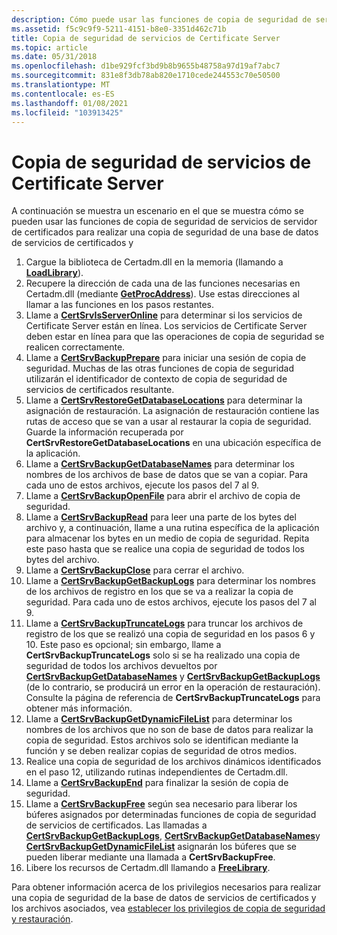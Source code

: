 ```yaml
---
description: Cómo puede usar las funciones de copia de seguridad de servicios de servidor de certificados para realizar una copia de seguridad de una base de datos de servicios de certificados y sus archivos asociados.
ms.assetid: f5c9c9f9-5211-4151-b8e0-3351d462c71b
title: Copia de seguridad de servicios de Certificate Server
ms.topic: article
ms.date: 05/31/2018
ms.openlocfilehash: d1be929fcf3bd9b8b9655b48758a97d19af7abc7
ms.sourcegitcommit: 831e8f3db78ab820e1710cede244553c70e50500
ms.translationtype: MT
ms.contentlocale: es-ES
ms.lasthandoff: 01/08/2021
ms.locfileid: "103913425"
---
```

# <a name="backing-up-certificate-services"></a>Copia de seguridad de servicios de Certificate Server

A continuación se muestra un escenario en el que se muestra cómo se pueden usar las funciones de copia de seguridad de servicios de servidor de certificados para realizar una copia de seguridad de una base de datos de servicios de certificados y

1.  Cargue la biblioteca de Certadm.dll en la memoria (llamando a [**LoadLibrary**](/windows/win32/api/libloaderapi/nf-libloaderapi-loadlibrarya)).
2.  Recupere la dirección de cada una de las funciones necesarias en Certadm.dll (mediante [**GetProcAddress**](/windows/win32/api/libloaderapi/nf-libloaderapi-getprocaddress)). Use estas direcciones al llamar a las funciones en los pasos restantes.
3.  Llame a [**CertSrvIsServerOnline**](/windows/desktop/api/Certbcli/nf-certbcli-certsrvisserveronlinew) para determinar si los servicios de Certificate Server están en línea. Los servicios de Certificate Server deben estar en línea para que las operaciones de copia de seguridad se realicen correctamente.
4.  Llame a [**CertSrvBackupPrepare**](/windows/desktop/api/Certbcli/nf-certbcli-certsrvbackuppreparew) para iniciar una sesión de copia de seguridad. Muchas de las otras funciones de copia de seguridad utilizarán el identificador de contexto de copia de seguridad de servicios de certificados resultante.
5.  Llame a [**CertSrvRestoreGetDatabaseLocations**](/windows/desktop/api/Certbcli/nf-certbcli-certsrvrestoregetdatabaselocationsw) para determinar la asignación de restauración. La asignación de restauración contiene las rutas de acceso que se van a usar al restaurar la copia de seguridad. Guarde la información recuperada por **CertSrvRestoreGetDatabaseLocations** en una ubicación específica de la aplicación.
6.  Llame a [**CertSrvBackupGetDatabaseNames**](/windows/desktop/api/Certbcli/nf-certbcli-certsrvbackupgetdatabasenamesw) para determinar los nombres de los archivos de base de datos que se van a copiar. Para cada uno de estos archivos, ejecute los pasos del 7 al 9.
7.  Llame a [**CertSrvBackupOpenFile**](/windows/desktop/api/Certbcli/nf-certbcli-certsrvbackupopenfilew) para abrir el archivo de copia de seguridad.
8.  Llame a [**CertSrvBackupRead**](/windows/desktop/api/Certbcli/nf-certbcli-certsrvbackupread) para leer una parte de los bytes del archivo y, a continuación, llame a una rutina específica de la aplicación para almacenar los bytes en un medio de copia de seguridad. Repita este paso hasta que se realice una copia de seguridad de todos los bytes del archivo.
9.  Llame a [**CertSrvBackupClose**](/windows/desktop/api/Certbcli/nf-certbcli-certsrvbackupclose) para cerrar el archivo.
10. Llame a [**CertSrvBackupGetBackupLogs**](/windows/desktop/api/Certbcli/nf-certbcli-certsrvbackupgetbackuplogsw) para determinar los nombres de los archivos de registro en los que se va a realizar la copia de seguridad. Para cada uno de estos archivos, ejecute los pasos del 7 al 9.
11. Llame a [**CertSrvBackupTruncateLogs**](/windows/desktop/api/Certbcli/nf-certbcli-certsrvbackuptruncatelogs) para truncar los archivos de registro de los que se realizó una copia de seguridad en los pasos 6 y 10. Este paso es opcional; sin embargo, llame a **CertSrvBackupTruncateLogs** solo si se ha realizado una copia de seguridad de todos los archivos devueltos por [**CertSrvBackupGetDatabaseNames**](/windows/desktop/api/Certbcli/nf-certbcli-certsrvbackupgetdatabasenamesw) y [**CertSrvBackupGetBackupLogs**](/windows/desktop/api/Certbcli/nf-certbcli-certsrvbackupgetbackuplogsw) (de lo contrario, se producirá un error en la operación de restauración). Consulte la página de referencia de **CertSrvBackupTruncateLogs** para obtener más información.
12. Llame a [**CertSrvBackupGetDynamicFileList**](/windows/desktop/api/Certbcli/nf-certbcli-certsrvbackupgetdynamicfilelistw) para determinar los nombres de los archivos que no son de base de datos para realizar la copia de seguridad. Estos archivos solo se identifican mediante la función y se deben realizar copias de seguridad de otros medios.
13. Realice una copia de seguridad de los archivos dinámicos identificados en el paso 12, utilizando rutinas independientes de Certadm.dll.
14. Llame a [**CertSrvBackupEnd**](/windows/desktop/api/Certbcli/nf-certbcli-certsrvbackupend) para finalizar la sesión de copia de seguridad.
15. Llame a [**CertSrvBackupFree**](/windows/desktop/api/Certbcli/nf-certbcli-certsrvbackupfree) según sea necesario para liberar los búferes asignados por determinadas funciones de copia de seguridad de servicios de certificados. Las llamadas a [**CertSrvBackupGetBackupLogs**](/windows/desktop/api/Certbcli/nf-certbcli-certsrvbackupgetbackuplogsw), [**CertSrvBackupGetDatabaseNames**](/windows/desktop/api/Certbcli/nf-certbcli-certsrvbackupgetdatabasenamesw)y [**CertSrvBackupGetDynamicFileList**](/windows/desktop/api/Certbcli/nf-certbcli-certsrvbackupgetdynamicfilelistw) asignarán los búferes que se pueden liberar mediante una llamada a **CertSrvBackupFree**.
16. Libere los recursos de Certadm.dll llamando a [**FreeLibrary**](/windows/win32/api/libloaderapi/nf-libloaderapi-freelibrary).

Para obtener información acerca de los privilegios necesarios para realizar una copia de seguridad de la base de datos de servicios de certificados y los archivos asociados, vea [establecer los privilegios de copia de seguridad y restauración](setting-the-backup-and-restore-privileges.md).

 

 
